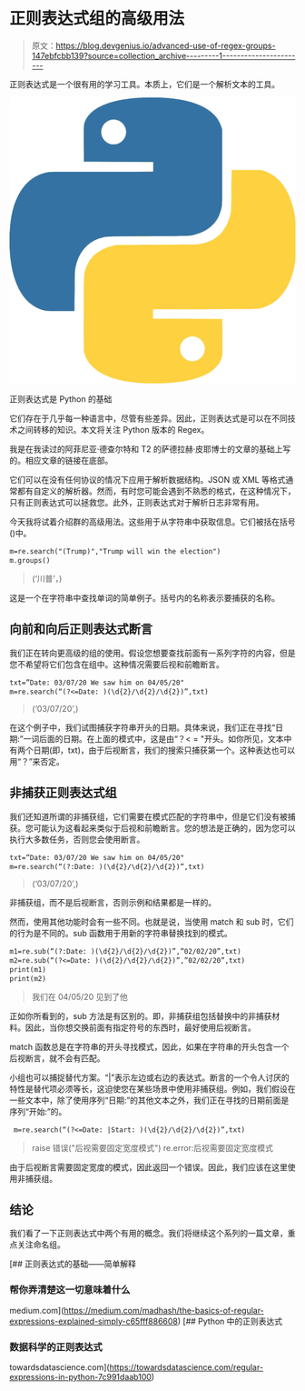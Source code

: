 # 正则表达式组的高级用法

> 原文：<https://blog.devgenius.io/advanced-use-of-regex-groups-147ebfcbb139?source=collection_archive---------1----------------------->

正则表达式是一个很有用的学习工具。本质上，它们是一个解析文本的工具。

![](img/84d4d00171249bedaed0ce94479705c9.png)

正则表达式是 Python 的基础

它们存在于几乎每一种语言中，尽管有些差异。因此，正则表达式是可以在不同技术之间转移的知识。本文将关注 Python 版本的 Regex。

我是在我读过的阿菲尼亚·德查尔特和 T2 的萨德拉赫·皮耶博士的文章的基础上写的。相应文章的链接在底部。

它们可以在没有任何协议的情况下应用于解析数据结构。JSON 或 XML 等格式通常都有自定义的解析器。然而，有时您可能会遇到不熟悉的格式，在这种情况下，只有正则表达式可以拯救您。此外，正则表达式对于解析日志非常有用。

今天我将试着介绍群的高级用法。这些用于从字符串中获取信息。它们被括在括号()中。

```
m=re.search("(Trump)","Trump will win the election")
m.groups()
```

> (‘川普’，)

这是一个在字符串中查找单词的简单例子。括号内的名称表示要捕获的名称。

## 向前和向后正则表达式断言

我们正在转向更高级的组的使用。假设您想要查找前面有一系列字符的内容，但是您不希望将它们包含在组中。这种情况需要后视和前瞻断言。

```
txt=”Date: 03/07/20 We saw him on 04/05/20"
m=re.search(“(?<=Date: )(\d{2}/\d{2}/\d{2})”,txt)
```

> (‘03/07/20’,)

在这个例子中，我们试图捕获字符串开头的日期。具体来说，我们正在寻找“日期:”一词后面的日期。在上面的模式中，这是由“？< = "开头。如你所见，文本中有两个日期(即，txt)，由于后视断言，我们的搜索只捕获第一个。这种表达也可以用“？”来否定。

## 非捕获正则表达式组

我们还知道所谓的非捕获组，它们需要在模式匹配的字符串中，但是它们没有被捕获。您可能认为这看起来类似于后视和前瞻断言。您的想法是正确的，因为您可以执行大多数任务，否则您会使用断言。

```
txt=”Date: 03/07/20 We saw him on 04/05/20"
m=re.search(“(?:Date: )(\d{2}/\d{2}/\d{2})”,txt)
```

> (‘03/07/20’,)

非捕获组，而不是后视断言，否则示例和结果都是一样的。

然而，使用其他功能时会有一些不同。也就是说，当使用 match 和 sub 时，它们的行为是不同的。sub 函数用于用新的字符串替换找到的模式。

```
m1=re.sub(“(?:Date: )(\d{2}/\d{2}/\d{2})”,”02/02/20”,txt)
m2=re.sub(“(?<=Date: )(\d{2}/\d{2}/\d{2})”,”02/02/20”,txt)
print(m1)
print(m2)
```

> 我们在 04/05/20 见到了他

正如你所看到的，sub 方法是有区别的。即，非捕获组包括替换中的非捕获材料。因此，当你想交换前面有指定符号的东西时，最好使用后视断言。

match 函数总是在字符串的开头寻找模式，因此，如果在字符串的开头包含一个后视断言，就不会有匹配。

小组也可以捕捉替代方案。“|”表示左边或右边的表达式。断言的一个令人讨厌的特性是替代项必须等长，这迫使您在某些场景中使用非捕获组。例如，我们假设在一些文本中，除了使用序列“日期:”的其他文本之外，我们正在寻找的日期前面是序列“开始:”的。

```
 m=re.search(“(?<=Date: |Start: )(\d{2}/\d{2}/\d{2})”,txt)
```

> raise 错误("后视需要固定宽度模式")
> re.error:后视需要固定宽度模式

由于后视断言需要固定宽度的模式，因此返回一个错误。因此，我们应该在这里使用非捕获组。

## 结论

我们看了一下正则表达式中两个有用的概念。我们将继续这个系列的一篇文章，重点关注命名组。

[](https://medium.com/madhash/the-basics-of-regular-expressions-explained-simply-c65fff886608) [## 正则表达式的基础——简单解释

### 帮你弄清楚这一切意味着什么

medium.com](https://medium.com/madhash/the-basics-of-regular-expressions-explained-simply-c65fff886608) [](https://towardsdatascience.com/regular-expressions-in-python-7c991daab100) [## Python 中的正则表达式

### 数据科学的正则表达式

towardsdatascience.com](https://towardsdatascience.com/regular-expressions-in-python-7c991daab100)
